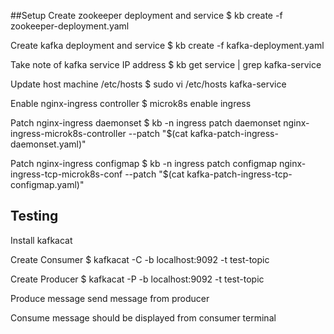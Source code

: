 ##Setup
Create zookeeper deployment and service
$ kb create -f zookeeper-deployment.yaml

Create kafka deployment and service
$ kb create -f kafka-deployment.yaml

Take note of kafka service IP address
$ kb get service | grep kafka-service

Update host machine /etc/hosts
$ sudo vi /etc/hosts
<kafka-service IP> kafka-service

Enable nginx-ingress controller
$ microk8s enable ingress

Patch nginx-ingress daemonset
$ kb -n ingress patch daemonset nginx-ingress-microk8s-controller --patch "$(cat kafka-patch-ingress-daemonset.yaml)"

Patch nginx-ingress configmap
$ kb -n ingress patch configmap nginx-ingress-tcp-microk8s-conf --patch "$(cat kafka-patch-ingress-tcp-configmap.yaml)"

## Testing
Install kafkacat

Create Consumer
$ kafkacat -C -b localhost:9092 -t test-topic

Create Producer
$ kafkacat -P -b localhost:9092 -t test-topic

Produce message
send message from producer

Consume message should be displayed from consumer terminal